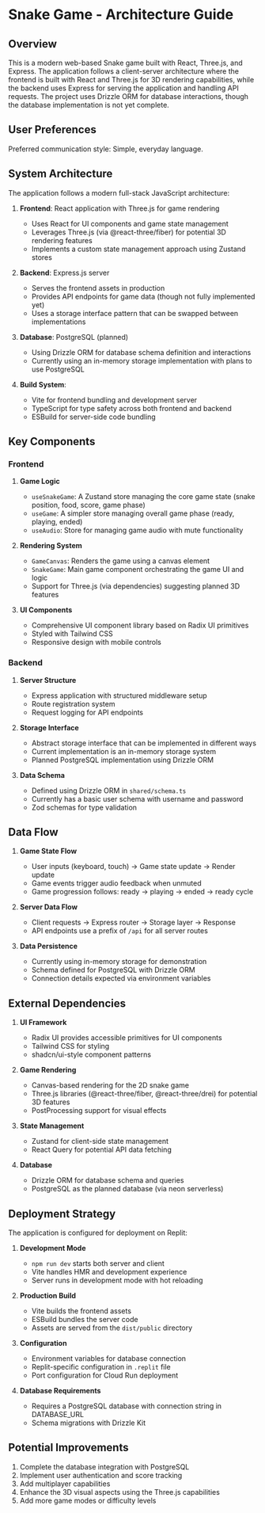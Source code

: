 # Snake Game - Architecture Guide

## Overview

This is a modern web-based Snake game built with React, Three.js, and Express. The application follows a client-server architecture where the frontend is built with React and Three.js for 3D rendering capabilities, while the backend uses Express for serving the application and handling API requests. The project uses Drizzle ORM for database interactions, though the database implementation is not yet complete.

## User Preferences

Preferred communication style: Simple, everyday language.

## System Architecture

The application follows a modern full-stack JavaScript architecture:

1. **Frontend**: React application with Three.js for game rendering
   - Uses React for UI components and game state management
   - Leverages Three.js (via @react-three/fiber) for potential 3D rendering features
   - Implements a custom state management approach using Zustand stores

2. **Backend**: Express.js server
   - Serves the frontend assets in production
   - Provides API endpoints for game data (though not fully implemented yet)
   - Uses a storage interface pattern that can be swapped between implementations

3. **Database**: PostgreSQL (planned)
   - Using Drizzle ORM for database schema definition and interactions
   - Currently using an in-memory storage implementation with plans to use PostgreSQL

4. **Build System**:
   - Vite for frontend bundling and development server
   - TypeScript for type safety across both frontend and backend
   - ESBuild for server-side code bundling

## Key Components

### Frontend

1. **Game Logic**
   - `useSnakeGame`: A Zustand store managing the core game state (snake position, food, score, game phase)
   - `useGame`: A simpler store managing overall game phase (ready, playing, ended)
   - `useAudio`: Store for managing game audio with mute functionality

2. **Rendering System**
   - `GameCanvas`: Renders the game using a canvas element
   - `SnakeGame`: Main game component orchestrating the game UI and logic
   - Support for Three.js (via dependencies) suggesting planned 3D features

3. **UI Components**
   - Comprehensive UI component library based on Radix UI primitives
   - Styled with Tailwind CSS
   - Responsive design with mobile controls

### Backend

1. **Server Structure**
   - Express application with structured middleware setup
   - Route registration system
   - Request logging for API endpoints

2. **Storage Interface**
   - Abstract storage interface that can be implemented in different ways
   - Current implementation is an in-memory storage system
   - Planned PostgreSQL implementation using Drizzle ORM

3. **Data Schema**
   - Defined using Drizzle ORM in `shared/schema.ts`
   - Currently has a basic user schema with username and password
   - Zod schemas for type validation

## Data Flow

1. **Game State Flow**
   - User inputs (keyboard, touch) → Game state update → Render update
   - Game events trigger audio feedback when unmuted
   - Game progression follows: ready → playing → ended → ready cycle

2. **Server Data Flow**
   - Client requests → Express router → Storage layer → Response
   - API endpoints use a prefix of `/api` for all server routes

3. **Data Persistence**
   - Currently using in-memory storage for demonstration
   - Schema defined for PostgreSQL with Drizzle ORM
   - Connection details expected via environment variables

## External Dependencies

1. **UI Framework**
   - Radix UI provides accessible primitives for UI components
   - Tailwind CSS for styling
   - shadcn/ui-style component patterns

2. **Game Rendering**
   - Canvas-based rendering for the 2D snake game
   - Three.js libraries (@react-three/fiber, @react-three/drei) for potential 3D features
   - PostProcessing support for visual effects

3. **State Management**
   - Zustand for client-side state management
   - React Query for potential API data fetching

4. **Database**
   - Drizzle ORM for database schema and queries
   - PostgreSQL as the planned database (via neon serverless)

## Deployment Strategy

The application is configured for deployment on Replit:

1. **Development Mode**
   - `npm run dev` starts both server and client
   - Vite handles HMR and development experience
   - Server runs in development mode with hot reloading

2. **Production Build**
   - Vite builds the frontend assets
   - ESBuild bundles the server code
   - Assets are served from the `dist/public` directory

3. **Configuration**
   - Environment variables for database connection
   - Replit-specific configuration in `.replit` file
   - Port configuration for Cloud Run deployment

4. **Database Requirements**
   - Requires a PostgreSQL database with connection string in DATABASE_URL
   - Schema migrations with Drizzle Kit

## Potential Improvements

1. Complete the database integration with PostgreSQL
2. Implement user authentication and score tracking
3. Add multiplayer capabilities
4. Enhance the 3D visual aspects using the Three.js capabilities
5. Add more game modes or difficulty levels